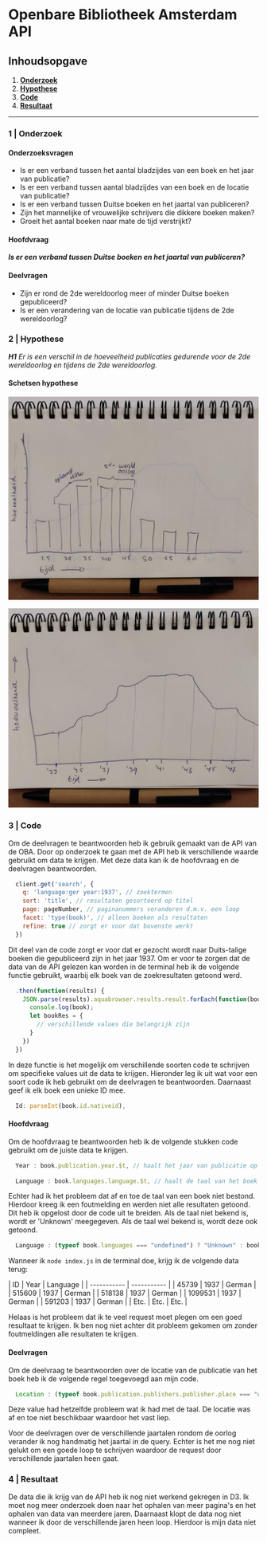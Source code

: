 # Openbare Bibliotheek Amsterdam API

## Inhoudsopgave
1. **[Onderzoek](#1--onderzoek)**
2. **[Hypothese](#2--hypothese)**
3. **[Code](#3--code)**
4. **[Resultaat](#4--resultaat)**

___

### 1 | Onderzoek
#### Onderzoeksvragen
* Is er een verband tussen het aantal bladzijdes van een boek en het jaar van publicatie?
* Is er een verband tussen aantal bladzijdes van een boek en de locatie van publicatie?
* Is er een verband tussen Duitse boeken en het jaartal van publiceren?
* Zijn het mannelijke of vrouwelijke schrijvers die dikkere boeken maken?
* Groeit het aantal boeken naar mate de tijd verstrijkt?

#### Hoofdvraag
_**Is er een verband tussen Duitse boeken en het jaartal van publiceren?**_

#### Deelvragen
* Zijn er rond de 2de wereldoorlog meer of minder Duitse boeken gepubliceerd?
* Is er een verandering van de locatie van publicatie tijdens de 2de wereldoorlog?


### 2 | Hypothese

_**H1** Er is een verschil in de hoeveelheid publicaties gedurende voor de 2de wereldoorlog en tijdens de 2de wereldoorlog._

#### Schetsen hypothese
![](assets/readme-sketch-1.jpg)

![](assets/readme-sketch-2.jpg)

### 3 | Code
Om de deelvragen te beantwoorden heb ik gebruik gemaakt van de API van de OBA. Door op onderzoek te gaan met de API heb ik verschillende waarde gebruikt om data te krijgen. Met deze data kan ik de hoofdvraag en de deelvragen beantwoorden.

``` javascript
  client.get('search', {
    q: 'language:ger year:1937', // zoektermen
    sort: 'title', // resultaten gesorteerd op titel
    page: pageNumber, // paginanummers veranderen d.m.v. een loop
    facet: 'type(book)', // alleen boeken als resultaten
    refine: true // zorgt er voor dat bovenste werkt
  })
```

Dit deel van de code zorgt er voor dat er gezocht wordt naar Duits-talige boeken die gepubliceerd zijn in het jaar 1937. Om er voor te zorgen dat de data van de API gelezen kan worden in de terminal heb ik de volgende functie gebruikt, waarbij elk boek van de zoekresultaten getoond werd.
``` javascript
  .then(function(results) {
    JSON.parse(results).aquabrowser.results.result.forEach(function(book) {
      console.log(book);
      let bookRes = {
        // verschillende values die belangrijk zijn
      }
    })
  })
```

In deze functie is het mogelijk om verschillende soorten code te schrijven om specifieke values uit de data te krijgen. Hieronder leg ik uit wat voor een soort code ik heb gebruikt om de deelvragen te beantwoorden. Daarnaast geef ik elk boek een unieke ID mee.
``` javascript
  Id: parseInt(book.id.nativeid),
```

#### Hoofdvraag
Om de hoofdvraag te beantwoorden heb ik de volgende stukken code gebruikt om de juiste data te krijgen.
``` javascript
  Year : book.publication.year.$t, // haalt het jaar van publicatie op
```
``` javascript
  Language : book.languages.language.$t, // haalt de taal van het boek op
  ```
Echter had ik het probleem dat af en toe de taal van een boek niet bestond. Hierdoor kreeg ik een foutmelding en werden niet alle resultaten getoond. Dit heb ik opgelost door de code uit te breiden. Als de taal niet bekend is, wordt er 'Unknown' meegegeven. Als de taal wel bekend is, wordt deze ook getoond.
``` javascript
  Language : (typeof book.languages === "undefined") ? "Unknown" : book.languages.language.$t,
```
Wanneer ik ``node index.js`` in de terminal doe, krijg ik de volgende data terug:

| ID | Year | Language |
| ----------- | ----------- |
| 45739 | 1937 | German |
| 515609 | 1937 | German |
| 518138 | 1937 | German |
| 1099531 | 1937 | German |
| 591203 | 1937 | German |
| Etc. | Etc. | Etc. |

Helaas is het probleem dat ik te veel request moet plegen om een goed resultaat te krijgen. Ik ben nog niet achter dit probleem gekomen om zonder foutmeldingen alle resultaten te krijgen.

#### Deelvragen
Om de deelvraag te beantwoorden over de locatie van de publicatie van het boek heb ik de volgende regel toegevoegd aan mijn code.
``` javascript
  Location : (typeof book.publication.publishers.publisher.place === "undefined") ? "Unknown" : book.publication.publishers.publisher.place,
```
Deze value had hetzelfde probleem wat ik had met de taal. De locatie was af en toe niet beschikbaar waardoor het vast liep.

Voor de deelvragen over de verschillende jaartalen rondom de oorlog verander ik nog handmatig het jaartal in de query. Echter is het me nog niet gelukt om een goede loop te schrijven waardoor de request door verschillende jaartalen heen gaat.

### 4 | Resultaat

De data die ik krijg van de API heb ik nog niet werkend gekregen in D3. Ik moet nog meer onderzoek doen naar het ophalen van meer pagina's en het ophalen van data van meerdere jaren. Daarnaast klopt de data nog niet wanneer ik door de verschillende jaren heen loop. Hierdoor is mijn data niet compleet. 
